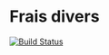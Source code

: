 # Frais divers
[![Build Status](https://travis-ci.org/Mathou54/frais-divers.svg?branch=master)](https://travis-ci.org/Mathou54/frais-divers)

